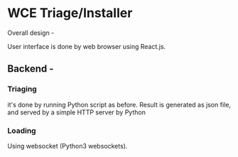 # WCE Triage/Installer

Overall design -

User interface is done by web browser using React.js.

## Backend - 

### Triaging
it's done by running Python script as before. 
Result is generated as json file, and served by a simple HTTP server by Python

### Loading

Using websocket (Python3 websockets).
